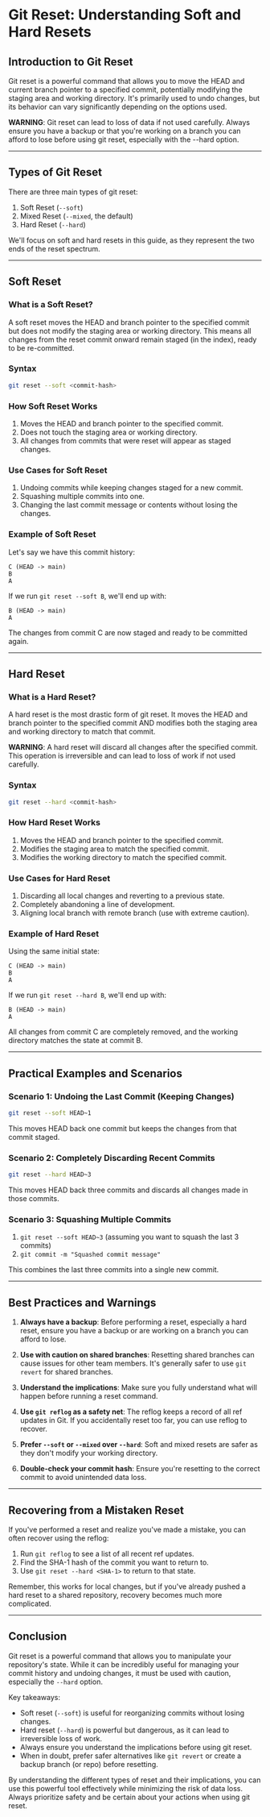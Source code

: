 
# Git Reset: Understanding Soft and Hard Resets

## Introduction to Git Reset

Git reset is a powerful command that allows you to move the HEAD and current branch pointer to a specified commit, potentially modifying the staging area and working directory. It's primarily used to undo changes, but its behavior can vary significantly depending on the options used.

**WARNING**: Git reset can lead to loss of data if not used carefully. Always ensure you have a backup or that you're working on a branch you can afford to lose before using git reset, especially with the --hard option.

---

## Types of Git Reset

There are three main types of git reset:

1. Soft Reset (`--soft`)
2. Mixed Reset (`--mixed`, the default)
3. Hard Reset (`--hard`)

We'll focus on soft and hard resets in this guide, as they represent the two ends of the reset spectrum.

---

## Soft Reset

### What is a Soft Reset?

A soft reset moves the HEAD and branch pointer to the specified commit but does not modify the staging area or working directory. This means all changes from the reset commit onward remain staged (in the index), ready to be re-committed.

### Syntax

```bash
git reset --soft <commit-hash>
```

### How Soft Reset Works

1. Moves the HEAD and branch pointer to the specified commit.
2. Does not touch the staging area or working directory.
3. All changes from commits that were reset will appear as staged changes.

### Use Cases for Soft Reset

1. Undoing commits while keeping changes staged for a new commit.
2. Squashing multiple commits into one.
3. Changing the last commit message or contents without losing the changes.

### Example of Soft Reset

Let's say we have this commit history:

```
C (HEAD -> main)
B
A
```

If we run `git reset --soft B`, we'll end up with:

```
B (HEAD -> main)
A
```

The changes from commit C are now staged and ready to be committed again.

---

## Hard Reset

### What is a Hard Reset?

A hard reset is the most drastic form of git reset. It moves the HEAD and branch pointer to the specified commit AND modifies both the staging area and working directory to match that commit.

**WARNING**: A hard reset will discard all changes after the specified commit. This operation is irreversible and can lead to loss of work if not used carefully.

### Syntax

```bash
git reset --hard <commit-hash>
```

### How Hard Reset Works

1. Moves the HEAD and branch pointer to the specified commit.
2. Modifies the staging area to match the specified commit.
3. Modifies the working directory to match the specified commit.

### Use Cases for Hard Reset

1. Discarding all local changes and reverting to a previous state.
2. Completely abandoning a line of development.
3. Aligning local branch with remote branch (use with extreme caution).

### Example of Hard Reset

Using the same initial state:

```
C (HEAD -> main)
B
A
```

If we run `git reset --hard B`, we'll end up with:

```
B (HEAD -> main)
A
```

All changes from commit C are completely removed, and the working directory matches the state at commit B.

---

## Practical Examples and Scenarios

### Scenario 1: Undoing the Last Commit (Keeping Changes)

```bash
git reset --soft HEAD~1
```

This moves HEAD back one commit but keeps the changes from that commit staged.

### Scenario 2: Completely Discarding Recent Commits

```bash
git reset --hard HEAD~3
```

This moves HEAD back three commits and discards all changes made in those commits.

### Scenario 3: Squashing Multiple Commits

1. `git reset --soft HEAD~3` (assuming you want to squash the last 3 commits)
2. `git commit -m "Squashed commit message"`

This combines the last three commits into a single new commit.

---

## Best Practices and Warnings

1. **Always have a backup**: Before performing a reset, especially a hard reset, ensure you have a backup or are working on a branch you can afford to lose.

2. **Use with caution on shared branches**: Resetting shared branches can cause issues for other team members. It's generally safer to use `git revert` for shared branches. 

3. **Understand the implications**: Make sure you fully understand what will happen before running a reset command.

4. **Use `git reflog` as a safety net**: The reflog keeps a record of all ref updates in Git. If you accidentally reset too far, you can use reflog to recover.

5. **Prefer `--soft` or `--mixed` over `--hard`**: Soft and mixed resets are safer as they don't modify your working directory.

6. **Double-check your commit hash**: Ensure you're resetting to the correct commit to avoid unintended data loss.

---

## Recovering from a Mistaken Reset

If you've performed a reset and realize you've made a mistake, you can often recover using the reflog:

1. Run `git reflog` to see a list of all recent ref updates.
2. Find the SHA-1 hash of the commit you want to return to.
3. Use `git reset --hard <SHA-1>` to return to that state.

Remember, this works for local changes, but if you've already pushed a hard reset to a shared repository, recovery becomes much more complicated.

---

## Conclusion

Git reset is a powerful command that allows you to manipulate your repository's state. While it can be incredibly useful for managing your commit history and undoing changes, it must be used with caution, especially the `--hard` option.

Key takeaways:
- Soft reset (`--soft`) is useful for reorganizing commits without losing changes.
- Hard reset (`--hard`) is powerful but dangerous, as it can lead to irreversible loss of work.
- Always ensure you understand the implications before using git reset.
- When in doubt, prefer safer alternatives like `git revert` or create a backup branch (or repo) before resetting.

By understanding the different types of reset and their implications, you can use this powerful tool effectively while minimizing the risk of data loss. Always prioritize safety and be certain about your actions when using git reset.